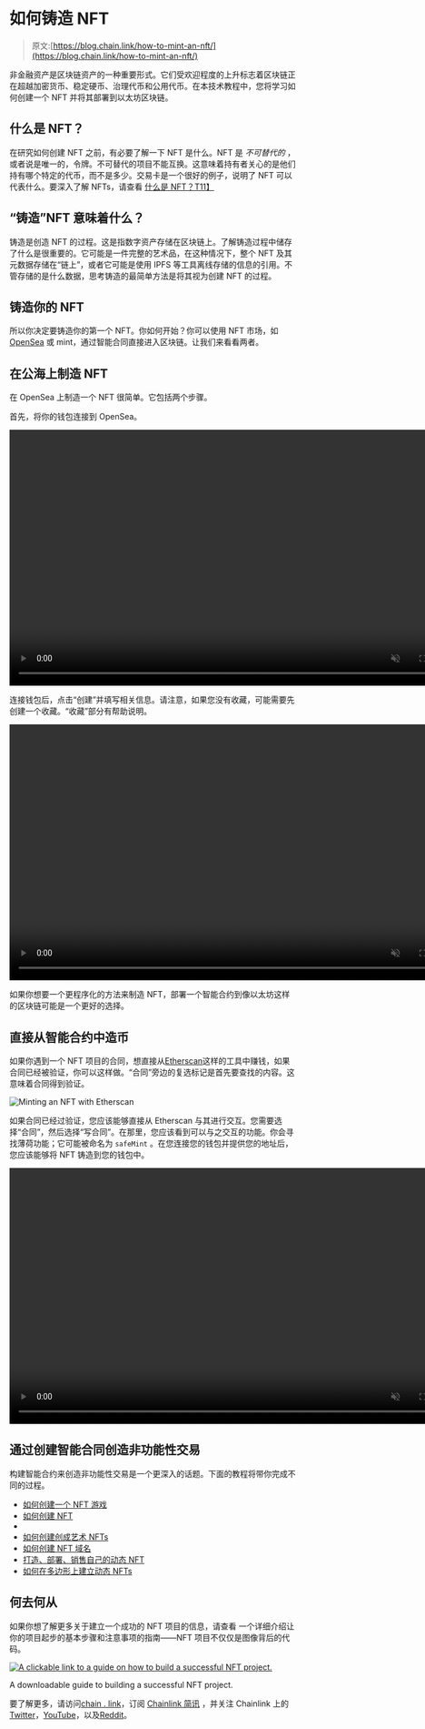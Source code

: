 # 如何铸造 NFT

> 原文:[https://blog.chain.link/how-to-mint-an-nft/](https://blog.chain.link/how-to-mint-an-nft/)

非金融资产是区块链资产的一种重要形式。它们受欢迎程度的上升标志着区块链正在超越加密货币、稳定硬币、治理代币和公用代币。在本技术教程中，您将学习如何创建一个 NFT 并将其部署到以太坊区块链。

## 什么是 NFT？

在研究如何创建 NFT 之前，有必要了解一下 NFT 是什么。NFT 是 *不可替代的* ，或者说是唯一的，令牌。不可替代的项目不能互换。这意味着持有者关心的是他们持有哪个特定的代币，而不是多少。交易卡是一个很好的例子，说明了 NFT 可以代表什么。要深入了解 NFTs，请查看 [什么是 NFT？T11】](https://chain.link/education/nfts)

## “铸造”NFT 意味着什么？

铸造是创造 NFT 的过程。这是指数字资产存储在区块链上。了解铸造过程中储存了什么是很重要的。它可能是一件完整的艺术品，在这种情况下，整个 NFT 及其元数据存储在“链上”，或者它可能是使用 IPFS 等工具离线存储的信息的引用。不管存储的是什么数据，思考铸造的最简单方法是将其视为创建 NFT 的过程。

## **铸造你的 NFT**

所以你决定要铸造你的第一个 NFT。你如何开始？你可以使用 NFT 市场，如 [OpenSea](https://opensea.io) 或 mint，通过智能合同直接进入区块链。让我们来看看两者。

## **在公海上制造 NFT**

在 OpenSea 上制造一个 NFT 很简单。它包括两个步骤。

首先，将你的钱包连接到 OpenSea。

<video autoplay="autoplay" loop="loop" muted="" width="800" height="450"><source src="https://blog.chain.link/wp-content/uploads/2022/07/NFT-1.webm" type="video/webm">T2】</video>

连接钱包后，点击“创建”并填写相关信息。请注意，如果您没有收藏，可能需要先创建一个收藏。“收藏”部分有帮助说明。

<video autoplay="autoplay" loop="loop" muted="" width="800" height="450"><source src="https://blog.chain.link/wp-content/uploads/2022/07/Create-new-NFT.webm" type="video/webm">T2】</video>

如果你想要一个更程序化的方法来制造 NFT，部署一个智能合约到像以太坊这样的区块链可能是一个更好的选择。

## **直接从智能合约中造币**

如果你遇到一个 NFT 项目的合同，想直接从[Etherscan](https://etherscan.io/)这样的工具中赚钱，如果合同已经被验证，你可以这样做。“合同”旁边的复选标记是首先要查找的内容。这意味着合同得到验证。

![Minting an NFT with Etherscan](../Images/702be95efcf814f099294f9ca5a09337.png)

如果合同已经过验证，您应该能够直接从 Etherscan 与其进行交互。您需要选择“合同”，然后选择“写合同”。在那里，您应该看到可以与之交互的功能。你会寻找薄荷功能；它可能被命名为 `safeMint` 。在您连接您的钱包并提供您的地址后，您应该能够将 NFT 铸造到您的钱包中。

<video autoplay="autoplay" loop="loop" muted="" width="800" height="450"><source src="https://blog.chain.link/wp-content/uploads/2022/07/Minting-an-NFT-to-your-wallet-with-Etherscan.webm" type="video/webm">T2】</video>

## **通过创建智能合同创造非功能性交易**

构建智能合约来创造非功能性交易是一个更深入的话题。下面的教程将带你完成不同的过程。

*   [如何创建一个 NFT 游戏](https://blog.chain.link/how-to-create-an-nft-game/)
*   [如何创建 NFT](https://blog.chain.link/how-to-create-an-nft/)
*   [](https://blog.chain.link/how-to-build-an-nft-marketplace-with-hardhat-and-solidity/)
*   [如何创建创成艺术 NFTs](https://blog.chain.link/how-to-create-generative-art-nfts/)
*   [如何创建 NFT 域名](https://blog.chain.link/how-to-create-nft-domain-names/)
*   [打造、部署、销售自己的动态 NFT](https://blog.chain.link/build-deploy-and-sell-your-own-dynamic-nft/)
*   [如何在多边形上建立动态 NFTs](https://blog.chain.link/how-to-build-dynamic-nfts-on-polygon/)

## **何去何从**

如果你想了解更多关于建立一个成功的 NFT 项目的信息，请查看 一个详细介绍让你的项目起步的基本步骤和注意事项的指南——NFT 项目不仅仅是图像背后的代码。 

[![A clickable link to a guide on how to build a successful NFT project.](../Images/e3fddcb2a3e50e1a361f25b80c541699.png)](https://chain.link/resources/5-steps-to-building-nft-project)

<figcaption id="caption-attachment-5082" class="wp-caption-text">A downloadable guide to building a successful NFT project.</figcaption>



要了解更多，请访问[chain . link](https://chain.link/)，订阅 [Chainlink 简讯](https://chn.lk/newsletter) ，并关注 Chainlink 上的[Twitter](https://twitter.com/chainlink)，[YouTube](https://www.youtube.com/channel/UCnjkrlqaWEBSnKZQ71gdyFA)，以及[Reddit](https://www.reddit.com/r/Chainlink/)。